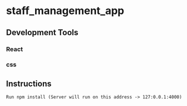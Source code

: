 # staff_management_app

## Development Tools
  ### React
  ### css
 
 ## Instructions
    Run npm install (Server will run on this address -> 127:0.0.1:4000)
